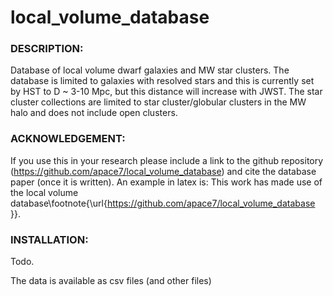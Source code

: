 # **local_volume_database** 

### DESCRIPTION:

Database of local volume dwarf galaxies and MW star clusters. The database is limited to galaxies with resolved stars and this is currently set by HST to D ~ 3-10 Mpc, but this distance will increase with JWST.  The star cluster collections are limited to star cluster/globular clusters in the MW halo and does not include open clusters.  

### ACKNOWLEDGEMENT:

If you use this in your research please include a link to the github repository (https://github.com/apace7/local_volume_database) and cite the database paper (once it is written). 
An example in latex is: This work has made use of the local volume database\footnote{\url{https://github.com/apace7/local_volume_database }}.

### INSTALLATION:
Todo.

The data is available as csv files (and other files)
